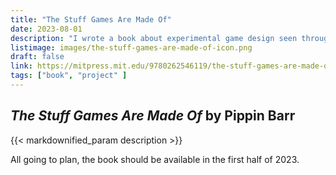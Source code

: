 ```yaml
---
title: "The Stuff Games Are Made Of"
date: 2023-08-01
description: "I wrote a book about experimental game design seen through the perspective of the materials of game creation. There are chapters about everything from computation to user interfaces to time. Check out the [the stuff games are made of](/ideas/the-stuff-games-are-made-of) tag to see the games discussed in the book."
listimage: images/the-stuff-games-are-made-of-icon.png
draft: false
link: https://mitpress.mit.edu/9780262546119/the-stuff-games-are-made-of/
tags: ["book", "project" ]
---
```


## *The Stuff Games Are Made Of* by Pippin Barr

{{< markdownified_param description >}}

All going to plan, the book should be available in the first half of 2023.
